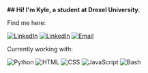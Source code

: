**## Hi! I'm Kyle, a student at Drexel University.**

Find me here:

<a target="_blank" href="https://www.linkedin.com/in/kyle-goetke/"><img class="badge" src="https://img.shields.io/badge/LinkedIn-0077B5?style=for-the-badge&logo=linkedin&logoColor=white" alt="LinkedIn"></a>
<a target="_blank" href="https://kylegoetke.github.io"><img class="badge" src="https://img.shields.io/badge/Website-2A7DDC?style=for-the-badge&logo=github&logoColor=white" alt="LinkedIn"></a>
<a target="_blank" href="mailto:kylegoetke@protonmail.com"><img class="badge" src="https://img.shields.io/badge/Email-8B89CC?style=for-the-badge&logo=protonmail&logoColor=white" alt="Email"></a>

Currently working with:

<img class="badge" src="https://img.shields.io/badge/Python-3776AB?style=for-the-badge&logo=python&logoColor=white" alt="Python"> <img class="badge" src="https://img.shields.io/badge/HTML-E34F26?style=for-the-badge&logo=html5&logoColor=white" alt="HTML"> <img class="badge" src="https://img.shields.io/badge/CSS-1572B6?style=for-the-badge&logo=css3&logoColor=white" alt="CSS"> <img class="badge" src="https://img.shields.io/badge/JavaScript-323330?style=for-the-badge&logo=javascript&logoColor=F7DF1E" alt="JavaScript"> <img class="badge" src="https://img.shields.io/badge/Bash-121011?style=for-the-badge&logo=gnu-bash&logoColor=white" alt="Bash">

<!--Go [here](https://github.com/KyleGoetke-APCSA) to see my APCSA projects-->
